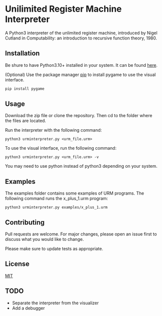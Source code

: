 # Unilimited Register Machine Interpreter

A Python3 interpreter of the unlimited register machine, introduced by Nigel Cutland in Computability: an introduction to recursive function theory, 1980.  

## Installation

Be shure to have Python3.10+ installed in your system. It can be found [here](https://www.python.org/downloads/).

(Optional) Use the package manager [pip](https://pip.pypa.io/en/stable/) to install pygame to use the visual interface.

```bash
pip install pygame
```

## Usage

Download the zip file or clone the repository. Then cd to the folder where the files are located.

Run the interpreter with the following command:

```shell
python3 urminterpreter.py <urm_file.urm>
```

To use the visual interface, run the following command:

```shell
python3 urminterpreter.py <urm_file.urm> -v
```

You may need to use python instead of python3 depending on your system.

## Examples

The examples folder contains some examples of URM programs. The following command runs the x_plus_1.urm program:

```shell
python3 urminterpreter.py examples/x_plus_1.urm
```

## Contributing

Pull requests are welcome. For major changes, please open an issue first
to discuss what you would like to change.

Please make sure to update tests as appropriate.

## License

[MIT](https://choosealicense.com/licenses/mit/)


## TODO

* Separate the interpreter from the visualizer
* Add a debugger
